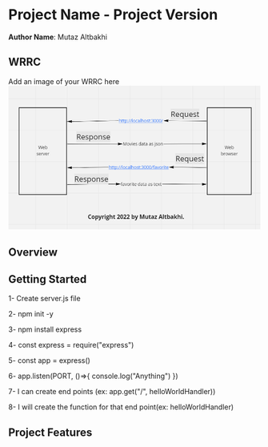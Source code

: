 # Project Name - Project Version

**Author Name**: Mutaz Altbakhi

## WRRC
Add an image of your WRRC here
![image](assets/Movies_Life_Cycle.png)
## Overview

## Getting Started
<!-- What are the steps that a user must take in order to build this app on their own machine and get it running? -->
1- Create server.js file

2- npm init -y

3- npm install express

4- const express = require("express")

5- const app = express()

6- app.listen(PORT, ()=>{ console.log("Anything") })

7- I can create end points (ex: app.get("/", helloWorldHandler))

8- I will create the function for that end point(ex: helloWorldHandler)
## Project Features
<!-- What are the features included in you app -->